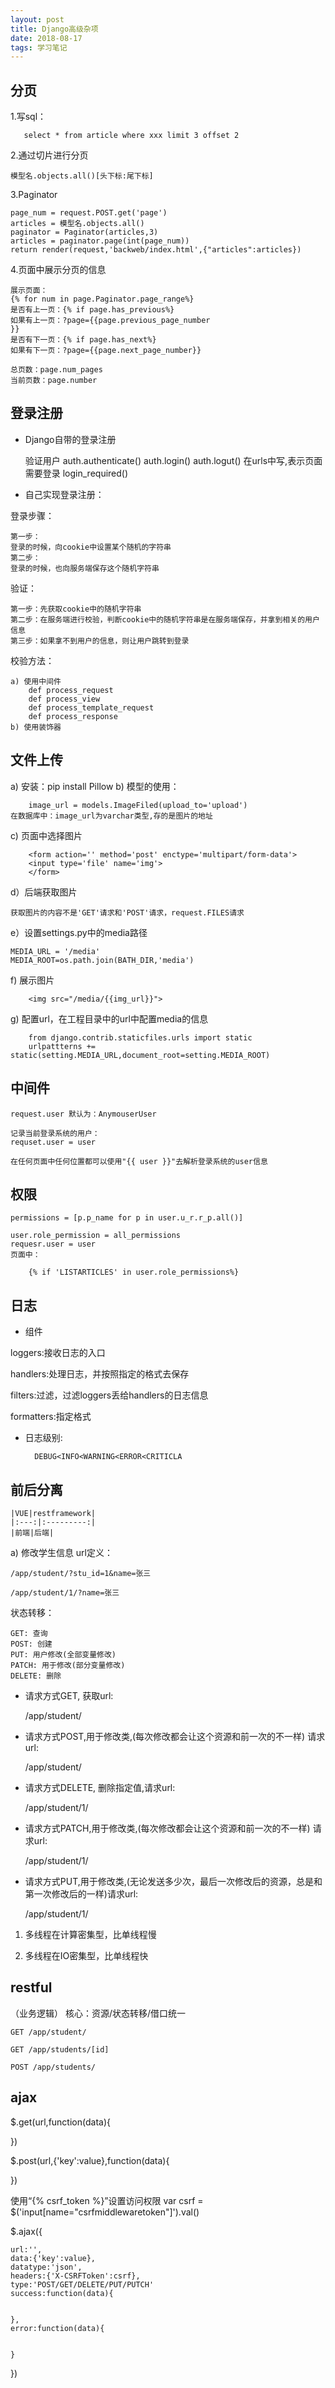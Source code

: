 ```yaml
---
layout: post
title: Django高级杂项
date: 2018-08-17
tags: 学习笔记
---
```



## 分页
1.写sql：
 
       select * from article where xxx limit 3 offset 2
       
2.通过切片进行分页

    模型名.objects.all()[头下标:尾下标]

3.Paginator
    
    page_num = request.POST.get('page')
    articles = 模型名.objects.all()
    paginator = Paginator(articles,3)
    articles = paginator.page(int(page_num))
    return render(request,'backweb/index.html',{"articles":articles})
    
4.页面中展示分页的信息

    展示页面：
    {% for num in page.Paginator.page_range%}
    是否有上一页：{% if page.has_previous%}
    如果有上一页：?page={{page.previous_page_number
    }}
    是否有下一页：{% if page.has_next%}
    如果有下一页：?page={{page.next_page_number}}
    
    总页数：page.num_pages
    当前页数：page.number
    
## 登录注册

* Django自带的登录注册

    
    验证用户
    auth.authenticate() 
    auth.login()
    auth.logut()
    在urls中写,表示页面需要登录
    login_required()
    
* 自己实现登录注册：
 
登录步骤：

    第一步：
    登录的时候，向cookie中设置某个随机的字符串
    第二步：
    登录的时候，也向服务端保存这个随机字符串

验证：

    第一步：先获取cookie中的随机字符串
    第二步：在服务端进行校验，判断cookie中的随机字符串是在服务端保存，并拿到相关的用户信息
    第三步：如果拿不到用户的信息，则让用户跳转到登录
    
校验方法：

    a) 使用中间件
        def process_request
        def process_view
        def process_template_request
        def process_response
    b) 使用装饰器
    
## 文件上传

a) 安装：pip install Pillow
b) 模型的使用：
        
        image_url = models.ImageFiled(upload_to='upload')
    在数据库中：image_url为varchar类型,存的是图片的地址
c) 页面中选择图片
    
        <form action='' method='post' enctype='multipart/form-data'>
        <input type='file' name='img'>
        </form>
d）后端获取图片

    获取图片的内容不是'GET'请求和'POST'请求，request.FILES请求
    
e）设置settings.py中的media路径
    
    MEDIA_URL = '/media'
    MEDIA_ROOT=os.path.join(BATH_DIR,'media')
f) 展示图片

        <img src="/media/{{img_url}}">
    
g) 配置url，在工程目录中的url中配置media的信息

        from django.contrib.staticfiles.urls import static
        urlpattterns += static(setting.MEDIA_URL,document_root=setting.MEDIA_ROOT)
    
## 中间件

    request.user 默认为：AnymouserUser
    
    记录当前登录系统的用户：
    requset.user = user
    
    在任何页面中任何位置都可以使用"{{ user }}"去解析登录系统的user信息
    
## 权限

    permissions = [p.p_name for p in user.u_r.r_p.all()]
    
    user.role_permission = all_permissions
    requesr.user = user
    页面中：
    
        {% if 'LISTARTICLES' in user.role_permissions%}
    
## 日志

* 组件

loggers:接收日志的入口

handlers:处理日志，并按照指定的格式去保存

filters:过滤，过滤loggers丢给handlers的日志信息

formatters:指定格式
    
* 日志级别:

        DEBUG<INFO<WARNING<ERROR<CRITICLA    

## 前后分离


    |VUE|restframework|
    |:---:|:---------:|
    |前端|后端|
    
a) 修改学生信息
url定义：

    /app/student/?stu_id=1&name=张三
    
    /app/student/1/?name=张三
状态转移：

    GET: 查询
    POST: 创建
    PUT: 用户修改(全部变量修改)
    PATCH: 用于修改(部分变量修改)
    DELETE: 删除

* 请求方式GET, 获取url:

	/app/student/ 

* 请求方式POST,用于修改类,(每次修改都会让这个资源和前一次的不一样) 请求url:

	/app/student/ 

* 请求方式DELETE, 删除指定值,请求url:

	/app/student/1/
    
* 请求方式PATCH,用于修改类,(每次修改都会让这个资源和前一次的不一样) 请求url:

	/app/student/1/  

* 请求方式PUT,用于修改类,(无论发送多少次，最后一次修改后的资源，总是和第一次修改后的一样)请求url:

	/app/student/1/

1. 多线程在计算密集型，比单线程慢

2. 多线程在IO密集型，比单线程快
    
## restful 
 （业务逻辑）
 核心：资源/状态转移/借口统一
    
    GET /app/student/
    
    GET /app/students/[id]
    
    POST /app/students/
    
## ajax

$.get(url,function(data){
    
    
})
    
$.post(url,{'key':value},function(data){
    
    
})
    
使用“{% csrf_token %}”设置访问权限
var csrf = $('input[name="csrfmiddlewaretoken"]').val()    
    
$.ajax({
    
    url:'',
    data:{'key':value},
    datatype:'json',
    headers:{'X-CSRFToken':csrf},
    type:'POST/GET/DELETE/PUT/PUTCH'
    success:function(data){
        
        
    },
    error:function(data){
        
        
    }
})    
    
    
    
    
 
